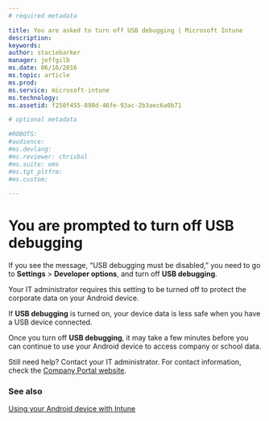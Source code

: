 ```yaml
---
# required metadata

title: You are asked to turn off USB debugging | Microsoft Intune
description:
keywords:
author: staciebarker
manager: jeffgilb
ms.date: 06/16/2016
ms.topic: article
ms.prod:
ms.service: microsoft-intune
ms.technology:
ms.assetid: f250f455-898d-46fe-93ac-2b3aec6a0b71

# optional metadata

#ROBOTS:
#audience:
#ms.devlang:
#ms.reviewer: chrisbal
#ms.suite: ems
#ms.tgt_pltfrm:
#ms.custom:

---
```


# You are prompted to turn off USB debugging

If you see the message, “USB debugging must be disabled,” you need to go to **Settings** > **Developer options**, and turn off **USB debugging**. 

Your IT administrator requires this setting to be turned off to protect the corporate data on your Android device. 

If **USB debugging** is turned on, your device data is less safe when you have a USB device connected.

Once you turn off **USB debugging**, it may take a few minutes before you can continue to use your Android device to access company or school data.

Still need help? Contact your IT administrator. For contact information, check the [Company Portal website](http://portal.manage.microsoft.com).

### See also
[Using your Android device with Intune](using-your-android-device-with-intune.md)
